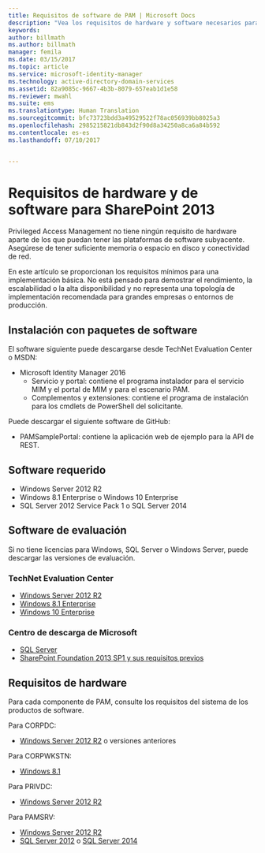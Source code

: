 ```yaml
---
title: Requisitos de software de PAM | Microsoft Docs
description: "Vea los requisitos de hardware y software necesarios para una correcta implementación de Privileged Access Management."
keywords: 
author: billmath
ms.author: billmath
manager: femila
ms.date: 03/15/2017
ms.topic: article
ms.service: microsoft-identity-manager
ms.technology: active-directory-domain-services
ms.assetid: 82a9085c-9667-4b3b-8079-657eab1d1e58
ms.reviewer: mwahl
ms.suite: ems
ms.translationtype: Human Translation
ms.sourcegitcommit: bfc73723bdd3a49529522f78ac056939bb8025a3
ms.openlocfilehash: 2985215821db843d2f90d8a34250a8ca6a84b592
ms.contentlocale: es-es
ms.lasthandoff: 07/10/2017


---
```


<a id="hardware-and-software-requirements" class="xliff"></a>
# Requisitos de hardware y de software para SharePoint 2013

Privileged Access Management no tiene ningún requisito de hardware aparte de los que puedan tener las plataformas de software subyacente. Asegúrese de tener suficiente memoria o espacio en disco y conectividad de red.

En este artículo se proporcionan los requisitos mínimos para una implementación básica. No está pensado para demostrar el rendimiento, la escalabilidad o la alta disponibilidad y no representa una topología de implementación recomendada para grandes empresas o entornos de producción.

<a id="installing-from-software-packages" class="xliff"></a>
## Instalación con paquetes de software

El software siguiente puede descargarse desde TechNet Evaluation Center o MSDN:  
- Microsoft Identity Manager 2016
  - Servicio y portal: contiene el programa instalador para el servicio MIM y el portal de MIM y para el escenario PAM.
  - Complementos y extensiones: contiene el programa de instalación para los cmdlets de PowerShell del solicitante.

Puede descargar el siguiente software de GitHub:  
- PAMSamplePortal: contiene la aplicación web de ejemplo para la API de REST.

<a id="required-software" class="xliff"></a>
## Software requerido

- Windows Server 2012 R2  
- Windows 8.1 Enterprise o Windows 10 Enterprise  
- SQL Server 2012 Service Pack 1 o SQL Server 2014  

<a id="evaluation-software" class="xliff"></a>
## Software de evaluación

Si no tiene licencias para Windows, SQL Server o Windows Server, puede descargar las versiones de evaluación.

<a id="technet-evaluation-center" class="xliff"></a>
### TechNet Evaluation Center

- [Windows Server 2012 R2](https://www.microsoft.com/evalcenter/evaluate-windows-server-2012-r2)  
- [Windows 8.1 Enterprise](https://www.microsoft.com/evalcenter/evaluate-windows-8-1-enterprise)  
- [Windows 10 Enterprise](https://www.microsoft.com/evalcenter/evaluate-windows-10-enterprise)  

<a id="microsoft-download-center" class="xliff"></a>
### Centro de descarga de Microsoft

- [SQL Server](https://www.microsoft.com/download/details.aspx?id=29066)  
- [SharePoint Foundation 2013 SP1 y sus requisitos previos](https://www.microsoft.com/download/details.aspx?id=42039)

<a id="hardware-requirements" class="xliff"></a>
## Requisitos de hardware

Para cada componente de PAM, consulte los requisitos del sistema de los productos de software.

Para CORPDC:  
- [Windows Server 2012 R2](https://technet.microsoft.com/library/dn303418.aspx) o versiones anteriores

Para CORPWKSTN:  
- [Windows 8.1](http://windows.microsoft.com/windows-8/system-requirements)

Para PRIVDC:  
- [Windows Server 2012 R2](https://technet.microsoft.com/library/dn303418.aspx)

Para PAMSRV:
- [Windows Server 2012 R2](https://technet.microsoft.com/library/dn303418.aspx)  
- [SQL Server 2012](https://msdn.microsoft.com/library/ms143506(sql.110).aspx) o [SQL Server 2014](https://msdn.microsoft.com/en-us/library/ms143506(v=sql.120).aspx)

